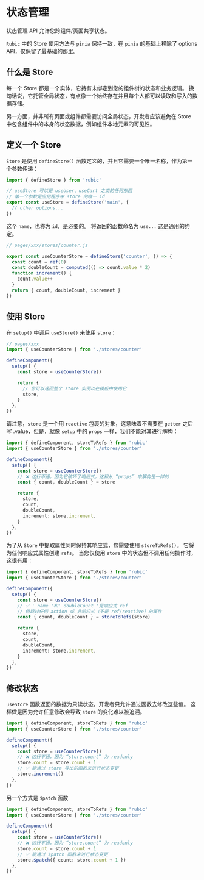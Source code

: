 # 状态管理

状态管理 API 允许您跨组件/页面共享状态。

`Rubic` 中的 Store 使用方法与 `pinia` 保持一致，在 `pinia` 的基础上移除了 options API，仅保留了最基础的那里。

## 什么是 Store

每一个 Store 都是一个实体，它持有未绑定到您的组件树的状态和业务逻辑。 换句话说，它托管全局状态，有点像一个始终存在并且每个人都可以读取和写入的数据存储。

另一方面，并非所有页面或组件都需要访问全局状态，开发者应该避免在 Store 中包含组件中的本身的状态数据，例如组件本地元素的可见性。

## 定义一个 Store

`Store` 是使用 `defineStore()` 函数定义的，并且它需要一个唯一名称，作为第一个参数传递：

```ts
import { defineStore } from 'rubic'

// useStore 可以是 useUser、useCart 之类的任何东西
// 第一个参数是应用程序中 store 的唯一 id
export const useStore = defineStore('main', {
  // other options...
})
```

这个 `name`，也称为 `id`，是必要的。 将返回的函数命名为 `use...` 这是通用的约定。

```ts
// pages/xxx/stores/counter.js

export const useCounterStore = defineStore('counter', () => {
  const count = ref(0)
  const doubleCount = computed(() => count.value * 2)
  function increment() {
    count.value++
  }
  return { count, doubleCount, increment }
})
```

## 使用 Store

在 `setup()` 中调用 `useStore()` 来使用 `store`：

```ts
// pages/xxx
import { useCounterStore } from './stores/counter'

defineComponent({
  setup() {
    const store = useCounterStore()

    return {
      // 您可以返回整个 store 实例以在模板中使用它
      store,
    }
  },
})
```

请注意，`store` 是一个用 `reactive` 包裹的对象，这意味着不需要在 `getter` 之后写 .value，但是，就像 `setup` 中的 `props` 一样，我们不能对其进行解构：

```ts
import { defineComponent, storeToRefs } from 'rubic'
import { useCounterStore } from './stores/counter'

defineComponent({
  setup() {
    const store = useCounterStore()
    // ❌ 这行不通，因为它破坏了响应式，这和从 “props” 中解构是一样的
    const { count, doubleCount } = store

    return {
      store,
      count,
      doubleCount,
      increment: store.increment,
    }
  },
})
```

为了从 `Store` 中提取属性同时保持其响应式，您需要使用 `storeToRefs()`。 它将为任何响应式属性创建 `refs`。 当您仅使用 `store` 中的状态但不调用任何操作时，这很有用：

```ts
import { defineComponent, storeToRefs } from 'rubic'
import { useCounterStore } from './stores/counter'

defineComponent({
  setup() {
    const store = useCounterStore()
    // ✅ ' name '和' doubleCount '是响应式 ref
    // 但跳过任何 action 或 非响应式（不是 ref/reactive）的属性
    const { count, doubleCount } = storeToRefs(store)

    return {
      store,
      count,
      doubleCount,
      increment: store.increment,
    }
  },
})
```

## 修改状态

`useStore` 函数返回的数据为只读状态，开发者只允许通过函数去修改这些值。 这样做是因为允许任意修改会导致 `store` 的变化难以被追溯。

```ts
import { defineComponent, storeToRefs } from 'rubic'
import { useCounterStore } from './stores/counter'

defineComponent({
  setup() {
    const store = useCounterStore()
    // ❌ 这行不通，因为 “store.count” 为 readonly
    store.count = store.count + 1
    // ✅ 能通过 store 导出的函数来进行状态变更
    store.increment()
  },
})
```

另一个方式是 `$patch` 函数

```ts
import { defineComponent, storeToRefs } from 'rubic'
import { useCounterStore } from './stores/counter'

defineComponent({
  setup() {
    const store = useCounterStore()
    // ❌ 这行不通，因为 “store.count” 为 readonly
    store.count = store.count + 1
    // ✅ 能通过 $patch 函数来进行状态变更
    store.$patch({ count: store.count + 1 })
  },
})
```
